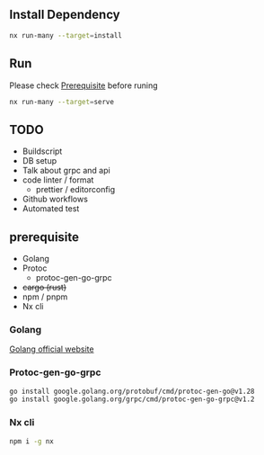 ## Install Dependency
```sh
nx run-many --target=install
```

## Run
Please check [Prerequisite](#prerequisite) before runing
```sh
nx run-many --target=serve
```

## TODO
- Buildscript
- DB setup
- Talk about grpc and api
- code linter / format
  - prettier / editorconfig
- Github workflows
- Automated test

## prerequisite
- Golang
- Protoc
  - protoc-gen-go-grpc
- ~~cargo (rust)~~
- npm / pnpm
- Nx cli

### Golang
[Golang official website](https://go.dev/doc/install)

### Protoc-gen-go-grpc
```sh
go install google.golang.org/protobuf/cmd/protoc-gen-go@v1.28
go install google.golang.org/grpc/cmd/protoc-gen-go-grpc@v1.2
```

### Nx cli
```sh
npm i -g nx
```